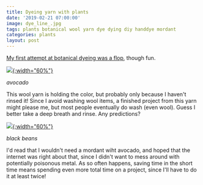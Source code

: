 ```yaml
---
title: Dyeing yarn with plants
date: '2019-02-21 07:00:00'
image: dye_line_.jpg
tags: plants botanical wool yarn dye dying diy handdye mordant
categories: plants
layout: post
---
```


[My first attempt at botanical dyeing was a flop,](http://reverdecer.annalisagross.com/2019/02/20/dyeing-with-avocado/) though fun.

[![](/images/yarn_avocado_.jpg){:width="60%"}](/images/yarn_avocado.jpg)

*avocado*

This wool yarn is holding the color, but probably only because I haven't rinsed it! Since I avoid washing wool items, a finished project from this yarn might please me, but most people eventually do wash (even wool). Guess I better take a deep breath and rinse. Any predictions?

[![](/images/yarn_beans_.jpg){:width="60%"}](/images/yarn_beans.jpg)

*black beans*

I'd read that I wouldn't need a mordant wiht avocado, and hoped that the internet was right about that, since I didn't want to mess around with potentially poisonous metal. As so often happens, saving time in the short time means spending even more total time on a project, since I'll have to do it at least twice!